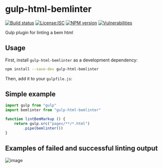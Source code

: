# gulp-html-bemlinter

[![Build status][test-image]][test-url]
[![License:ISC][license-image]][license-url]
[![NPM version][npm-image]][npm-url]
[![Vulnerabilities][vulnerabilities-image]][vulnerabilities-url]

Gulp plugin for linting a bem html

## Usage

First, install `gulp-html-bemlinter` as a development dependency:

```bash
npm install --save-dev gulp-html-bemlinter
```

Then, add it to your `gulpfile.js`:

## Simple example

```js
import gulp from "gulp" 
import bemlinter from "gulp-html-bemlinter"

function lintBemMarkup () {
	return gulp.src("pages/**/*.html")
		.pipe(bemlinter())
}
```

## Examples of failed and successful linting output

![image](https://user-images.githubusercontent.com/3382798/184424150-2cedb63f-c77e-4a30-a958-6f9e245e346e.png)

[test-url]: https://github.com/firefoxic/gulp-html-bemlinter/actions
[test-image]: https://github.com/firefoxic/gulp-html-bemlinter/actions/workflows/test.yml/badge.svg?branch=main

[npm-url]: https://npmjs.org/package/gulp-html-bemlinter
[npm-image]: https://badge.fury.io/js/gulp-html-bemlinter.svg

[license-url]: https://github.com/firefoxic/gulp-html-bemlinter/blob/main/LICENSE
[license-image]: https://img.shields.io/badge/License-ISC-green.svg

[vulnerabilities-url]: https://snyk.io/test/github/firefoxic/gulp-html-bemlinter
[vulnerabilities-image]: https://snyk.io/test/github/firefoxic/gulp-html-bemlinter/badge.svg

